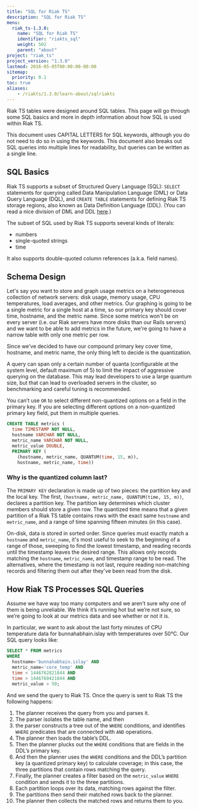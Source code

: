 ```yaml
---
title: "SQL for Riak TS"
description: "SQL for Riak TS"
menu:
  riak_ts-1.3.0:
    name: "SQL for Riak TS"
    identifier: "riakts_sql"
    weight: 502
    parent: "about"
project: "riak_ts"
project_version: "1.3.0"
lastmod: 2016-05-05T00:00:00-00:00
sitemap:
  priority: 0.1
toc: true
aliases:
    - /riakts/1.3.0/learn-about/sqlriakts
---
```


[stackoverflow]: http://stackoverflow.com/questions/2578194/what-is-ddl-and-dml

Riak TS tables were designed around SQL tables. This page will go through some SQL basics and more in depth information about how SQL is used within Riak TS.

This document uses CAPITAL LETTERS for SQL keywords, although you do not need to do so in using the keywords. This document also breaks out SQL queries into multiple lines for readability, but queries can be written as a single line.

## SQL Basics

Riak TS supports a subset of Structured Query Language (SQL): `SELECT` statements for querying called Data Manipulation Language (DML) or Data Query Language (DQL), and `CREATE TABLE` statements for defining Riak TS storage regions, also known as Data Definition Language (DDL). (You can read a nice division of DML and DDL [here][stackoverflow].)

The subset of SQL used by Riak TS supports several kinds of literals:

* numbers
* single-quoted strings
* time

It also supports double-quoted column references (a.k.a. field names).

## Schema Design

Let's say you want to store and graph usage metrics on a heterogeneous collection of network servers: disk usage, memory usage, CPU temperatures, load averages, and other metrics. Our graphing is going to be a single metric for a single host at a time, so our primary key should cover time, hostname, and the metric name. Since some metrics won't be on every server (i.e. our Riak servers have more disks than our Rails servers) and we want to be able to add metrics in the future, we're going to have a narrow table with only one metric per row.

Since we've decided to have our compound primary key cover time, hostname, and metric name, the only thing left to decide is the quantization.

A query can span only a certain number of quanta (configurable at the system level, default maximum of 5) to limit the impact of aggressive querying on the database. This may lead developers to use a large quantum size, but that can lead to overloaded servers in the cluster, so benchmarking and careful tuning is recommended.

You can’t use `OR` to select different non-quantized options on a field in the primary key. If you are selecting different options on a non-quantized primary key field, put them in multiple queries.

```sql
CREATE TABLE metrics (
  time TIMESTAMP NOT NULL,
  hostname VARCHAR NOT NULL,
  metric_name VARCHAR NOT NULL,
  metric_value DOUBLE,
  PRIMARY KEY (
    (hostname, metric_name, QUANTUM(time, 15, m)),
    hostname, metric_name, time))
```

### Why is the quantized column last?

The `PRIMARY KEY` declaration is made up of two pieces: the partition key and the local key. The first, `(hostname, metric_name, QUANTUM(time, 15, m))`, declares a partition key. The partition key determines which cluster members should store a given row. The quantized time means that a given partition of a Riak TS table contains rows with the exact same `hostname` and `metric_name`, and a range of time spanning fifteen minutes (in this case).

On-disk, data is stored in sorted order. Since queries must exactly match a `hostname` and `metric_name`, it's most useful to seek to the beginning of a range of those, sweeping to find the lowest timestamp, and reading records until the timestamp leaves the desired range. This allows only records matching the `hostname`, `metric_name`, and timestamp range to be read. The alternatives, where the timestamp is not last, require reading non-matching records and filtering them out after they've been read from the disk.

## How Riak TS Processes SQL Queries

Assume we have way too many computers and we aren’t sure why one of them is being unreliable. We think it’s running hot but we’re not sure, so we’re going to look at our metrics data and see whether or not it is.

In particular, we want to ask about the last forty minutes of CPU temperature data for bunnahabhain.islay with temperatures over 50°C. Our SQL query looks like:

```sql
SELECT * FROM metrics
WHERE
  hostname='bunnahabhain.islay' AND
  metric_name='core_temp' AND
  time < 1446762821844 AND
  time > 1446760421844 AND
  metric_value > 50;
```

And we send the query to Riak TS. Once the query is sent to Riak TS the following happens:

1. The planner receives the query from you and parses it.
2. The parser isolates the table name, and then
3. the parser constructs a tree out of the `WHERE` conditions, and identifies `WHERE` predicates that are connected with `AND` operations.
3. The planner then loads the table’s DDL.
4. Then the planner plucks out the `WHERE` conditions that are fields in the DDL’s primary key.
5. And then the planner uses the `WHERE` conditions and the DDL’s partition key (a quantized primary key) to calculate coverage; in this case, the three partitions that contain rows matching the query.
6. Finally, the planner creates a filter based on the `metric_value` `WHERE` condition and sends it to the three partitions.
7. Each partition loops over its data, matching rows against the filter.
8. The partitions then send their matched rows back to the planner.
9. The planner then collects the matched rows and returns them to you.